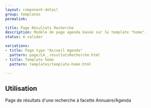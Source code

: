 ```yaml
---
layout: component-detail
group: templates
permalink:

title: Page Résultats Recherche
description: Modèle de page agenda basée sur le template "home".
status: A valider

variations:
- title: Page type "Accueil Agenda"
  pattern: page/LA__resultatsRecherche.html
- title: Template home
  pattern: templates/template-home.html

---
```

## Utilisation

Page de résultats d'une recherche à facette Annuaire/Agenda
